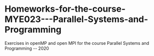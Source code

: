 # Homeworks-for-the-course-MYE023---Parallel-Systems-and-Programming
Exercises in openMP and open MPI for the course Parallel Systems and Programming -- 2020
